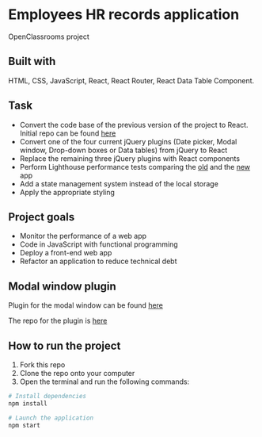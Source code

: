 # Employees HR records application

OpenClassrooms project

## Built with

HTML, CSS, JavaScript, React, React Router, React Data Table Component.

## Task

- Convert the code base of the previous version of the project to React. Initial repo can be found [here](https://github.com/OpenClassrooms-Student-Center/P12_Front-end)
- Convert one of the four current jQuery plugins (Date picker, Modal window, Drop-down boxes or Data tables) from jQuery to React
- Replace the remaining three jQuery plugins with React components
- Perform Lighthouse performance tests comparing the [old](https://github.com/Dimterion/Employees-HR-records-application/blob/master/lighthouse-performance-test-initial.json) and the [new](https://github.com/Dimterion/Employees-HR-records-application/blob/master/lighthouse-performance-test-refactored.json) app
- Add a state management system instead of the local storage
- Apply the appropriate styling

## Project goals

- Monitor the performance of a web app
- Code in JavaScript with functional programming
- Deploy a front-end web app
- Refactor an application to reduce technical debt

## Modal window plugin

Plugin for the modal window can be found [here](https://www.npmjs.com/package/employee-hr-records-application-modal-plugin)

The repo for the plugin is [here](https://github.com/Dimterion/Employee-HR-records-application-modal-plugin)

## How to run the project

1. Fork this repo
2. Clone the repo onto your computer
3. Open the terminal and run the following commands:

```bash
# Install dependencies
npm install

# Launch the application
npm start
```
